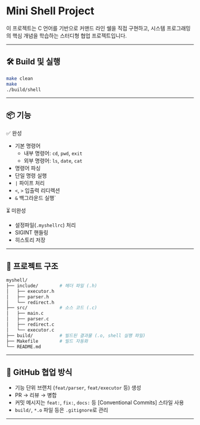 # Mini Shell Project

이 프로젝트는 C 언어를 기반으로 커맨드 라인 쉘을 직접 구현하고, 시스템 프로그래밍의 핵심 개념을 학습하는 스터디형 협업 프로젝트입니다.

---

## 🛠 Build 및 실행

```bash
make clean
make
./build/shell
```

---

## 📦 기능
✅ 완성
- 기본 명령어
  - 내부 명령어: `cd`, `pwd`, `exit`
  - 외부 명령어: `ls`, `date`, `cat`
- 명령어 파싱
- 단일 명령 실행
- `|` 파이프 처리
- `<`, `>` 입출력 리디렉션
- `&` 백그라운드 실행`

⏳ 미완성
- 설정파일(`.myshellrc`) 처리
- SIGINT 핸들링
- 히스토리 저장

---

## 📁 프로젝트 구조

```bash
myshell/
├── include/        # 헤더 파일 (.h)
│   ├── executor.h
│   ├── parser.h
│   └── redirect.h
├── src/            # 소스 코드 (.c)
│   ├── main.c
│   ├── parser.c
│   ├── redirect.c
│   └── executor.c
├── build/          # 빌드된 결과물 (.o, shell 실행 파일)
├── Makefile        # 빌드 자동화
└── README.md
```

---

## 🤝 GitHub 협업 방식

- 기능 단위 브랜치 (`feat/parser`, `feat/executor` 등) 생성
- PR → 리뷰 → 병합
- 커밋 메시지는 `feat:`, `fix:`, `docs:` 등 [Conventional Commits] 스타일 사용
- `build/`, `*.o` 파일 등은 `.gitignore`로 관리

---